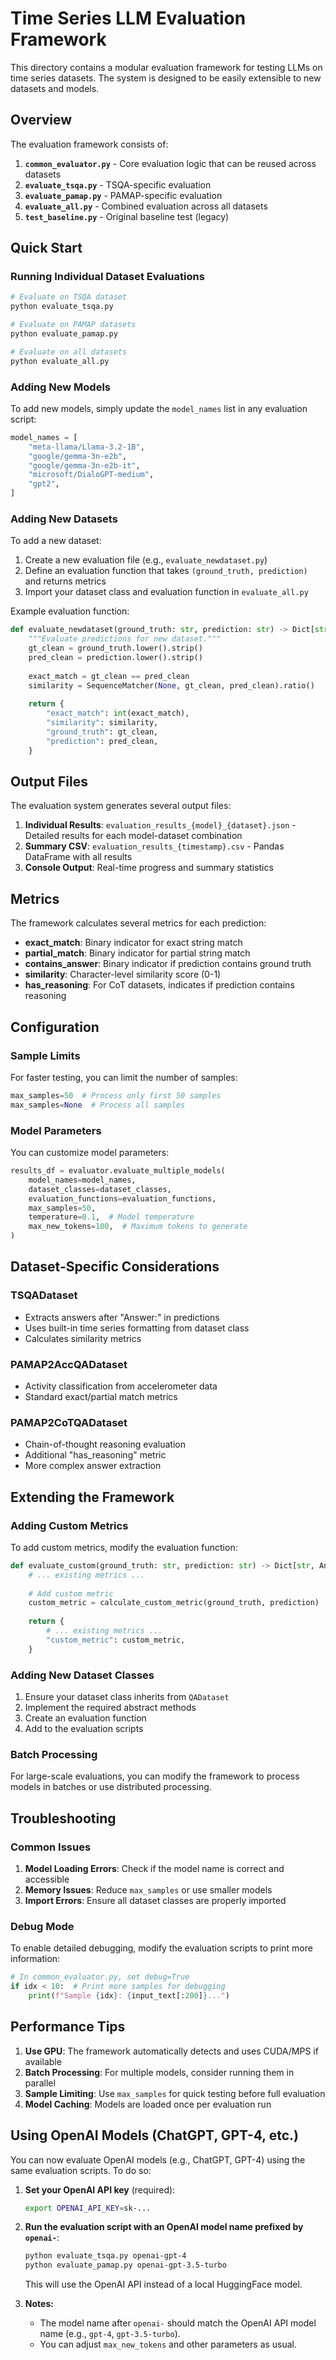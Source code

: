 <!--
This source file is part of the OpenTSLM open-source project

SPDX-FileCopyrightText: 2025 Stanford University, ETH Zurich, and the project authors (see CONTRIBUTORS.md)

SPDX-License-Identifier: MIT
-->

# Time Series LLM Evaluation Framework

This directory contains a modular evaluation framework for testing LLMs on time series datasets. The system is designed to be easily extensible to new datasets and models.

## Overview

The evaluation framework consists of:

1. **`common_evaluator.py`** - Core evaluation logic that can be reused across datasets
2. **`evaluate_tsqa.py`** - TSQA-specific evaluation
3. **`evaluate_pamap.py`** - PAMAP-specific evaluation  
4. **`evaluate_all.py`** - Combined evaluation across all datasets
5. **`test_baseline.py`** - Original baseline test (legacy)

## Quick Start

### Running Individual Dataset Evaluations

```bash
# Evaluate on TSQA dataset
python evaluate_tsqa.py

# Evaluate on PAMAP datasets
python evaluate_pamap.py

# Evaluate on all datasets
python evaluate_all.py
```

### Adding New Models

To add new models, simply update the `model_names` list in any evaluation script:

```python
model_names = [
    "meta-llama/Llama-3.2-1B",
    "google/gemma-3n-e2b",
    "google/gemma-3n-e2b-it",
    "microsoft/DialoGPT-medium",
    "gpt2",
]
```

### Adding New Datasets

To add a new dataset:

1. Create a new evaluation file (e.g., `evaluate_newdataset.py`)
2. Define an evaluation function that takes `(ground_truth, prediction)` and returns metrics
3. Import your dataset class and evaluation function in `evaluate_all.py`

Example evaluation function:

```python
def evaluate_newdataset(ground_truth: str, prediction: str) -> Dict[str, Any]:
    """Evaluate predictions for new dataset."""
    gt_clean = ground_truth.lower().strip()
    pred_clean = prediction.lower().strip()
    
    exact_match = gt_clean == pred_clean
    similarity = SequenceMatcher(None, gt_clean, pred_clean).ratio()
    
    return {
        "exact_match": int(exact_match),
        "similarity": similarity,
        "ground_truth": gt_clean,
        "prediction": pred_clean,
    }
```

## Output Files

The evaluation system generates several output files:

1. **Individual Results**: `evaluation_results_{model}_{dataset}.json` - Detailed results for each model-dataset combination
2. **Summary CSV**: `evaluation_results_{timestamp}.csv` - Pandas DataFrame with all results
3. **Console Output**: Real-time progress and summary statistics

## Metrics

The framework calculates several metrics for each prediction:

- **exact_match**: Binary indicator for exact string match
- **partial_match**: Binary indicator for partial string match
- **contains_answer**: Binary indicator if prediction contains ground truth
- **similarity**: Character-level similarity score (0-1)
- **has_reasoning**: For CoT datasets, indicates if prediction contains reasoning

## Configuration

### Sample Limits

For faster testing, you can limit the number of samples:

```python
max_samples=50  # Process only first 50 samples
max_samples=None  # Process all samples
```

### Model Parameters

You can customize model parameters:

```python
results_df = evaluator.evaluate_multiple_models(
    model_names=model_names,
    dataset_classes=dataset_classes,
    evaluation_functions=evaluation_functions,
    max_samples=50,
    temperature=0.1,  # Model temperature
    max_new_tokens=100,  # Maximum tokens to generate
)
```

## Dataset-Specific Considerations

### TSQADataset
- Extracts answers after "Answer:" in predictions
- Uses built-in time series formatting from dataset class
- Calculates similarity metrics

### PAMAP2AccQADataset
- Activity classification from accelerometer data
- Standard exact/partial match metrics

### PAMAP2CoTQADataset
- Chain-of-thought reasoning evaluation
- Additional "has_reasoning" metric
- More complex answer extraction

## Extending the Framework

### Adding Custom Metrics

To add custom metrics, modify the evaluation function:

```python
def evaluate_custom(ground_truth: str, prediction: str) -> Dict[str, Any]:
    # ... existing metrics ...
    
    # Add custom metric
    custom_metric = calculate_custom_metric(ground_truth, prediction)
    
    return {
        # ... existing metrics ...
        "custom_metric": custom_metric,
    }
```

### Adding New Dataset Classes

1. Ensure your dataset class inherits from `QADataset`
2. Implement the required abstract methods
3. Create an evaluation function
4. Add to the evaluation scripts

### Batch Processing

For large-scale evaluations, you can modify the framework to process models in batches or use distributed processing.

## Troubleshooting

### Common Issues

1. **Model Loading Errors**: Check if the model name is correct and accessible
2. **Memory Issues**: Reduce `max_samples` or use smaller models
3. **Import Errors**: Ensure all dataset classes are properly imported

### Debug Mode

To enable detailed debugging, modify the evaluation scripts to print more information:

```python
# In common_evaluator.py, set debug=True
if idx < 10:  # Print more samples for debugging
    print(f"Sample {idx}: {input_text[:200]}...")
```

## Performance Tips

1. **Use GPU**: The framework automatically detects and uses CUDA/MPS if available
2. **Batch Processing**: For multiple models, consider running them in parallel
3. **Sample Limiting**: Use `max_samples` for quick testing before full evaluation
4. **Model Caching**: Models are loaded once per evaluation run 

## Using OpenAI Models (ChatGPT, GPT-4, etc.)

You can now evaluate OpenAI models (e.g., ChatGPT, GPT-4) using the same evaluation scripts. To do so:

1. **Set your OpenAI API key** (required):
   
   ```bash
   export OPENAI_API_KEY=sk-...
   ```

2. **Run the evaluation script with an OpenAI model name prefixed by `openai-`**:
   
   ```bash
   python evaluate_tsqa.py openai-gpt-4
   python evaluate_pamap.py openai-gpt-3.5-turbo
   ```
   This will use the OpenAI API instead of a local HuggingFace model.

3. **Notes:**
   - The model name after `openai-` should match the OpenAI API model name (e.g., `gpt-4`, `gpt-3.5-turbo`).
   - You can adjust `max_new_tokens` and other parameters as usual. 